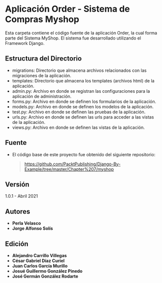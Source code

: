 # Aplicación Order - Sistema de Compras Myshop

Esta carpeta contiene el código fuente de la aplicación Order, la cual forma parte del Sistema MyShop. El sistema fue desarrollado utilizando el Framework Django.

## Estructura del Directorio

- migrations: Directorio que almacena archivos relacionados con las migraciones de la aplicación.
- templates: Directorio que almacena los templates (archivos html) de la aplicación.
- admin.py: Archivo en donde se registran las configuraciones para la aplicación de administración.
- forms.py: Archivo en donde se definen los formularios de la aplicación.
- models.py: Archivo en donde se definen los modelos de la aplicación.
- test.py: Archivo en donde se definen las pruebas de la aplicación.
- urls.py: Archivo en donde se definen las urls para acceder a las vistas de la aplicación.
- views.py: Archivo en donde se definen las vistas de la aplicación.


## Fuente

- El código base de este proyecto fue obtenido del siguiente repositorio:

   > https://github.com/PacktPublishing/Django-By-Example/tree/master/Chapter%207/myshop


## Versión

1.0.1 - Abril 2021

## Autores

* **Perla Velasco**
* **Jorge Alfonso Solís**

## Edición 
* **Alejandro Carrillo Villegas**
* **César Gabriel Díaz Curiel**
* **Juan Carlos García Murillo**
* **Josué Guillermo González Pinedo**
* **José Germán González Rodarte**